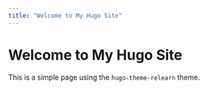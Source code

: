 ```yaml
---
title: "Welcome to My Hugo Site"
---
```


# Welcome to My Hugo Site
This is a simple page using the `hugo-theme-relearn` theme.

